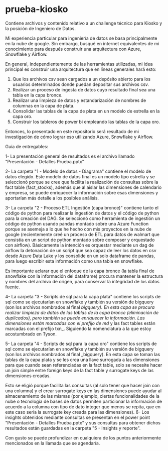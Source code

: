 # prueba-kiosko
Contiene archivos y contenido relativo a un challenge técnico para Kiosko y la posición de Ingeniero de Datos.

Mi experiencia particular para ingeniería de datos se basa principalmente en la nube de google. Sin embargo, busqué en internet equivalentes de mi conocimiento 
para después construir una arquitectura con Azure, Snowflake y Airflow.

En general, independientemente de las herramientas utilizadas, mi idea principal es construir una arquitectura que en líneas generales hará esto:

1. Que los archivos csv sean cargados a un depósito abierto para los usuarios determinados donde puedan depositar sus archivos csv.
2. Realizar un proceso de ingesta de datos cuyo resultado final sea una tabla en la capa bronce.
3. Realizar una limpieza de datos y estandarización de nombres de columnas en la capa de plata.
4. Consolidar las tablas de la capa de plata en un modelo de estrella en la capa oro.
5. Construir los tableros de power bi empleando las tablas de la capa oro.

Entonces, lo presentado en este repositorio será resultado de mi investigación de cómo lograr eso utilizando Azure, Snowflake y Airflow.

Guía de entregables:

1- La presentación general de resultados es el archivo llamado "Presentación - Detalles Prueba.pptx"

2- La carpeta "1 - Modelo de datos - Diagrama" contiene el modelo de datos elegido. Este modelo de datos final es un modelo tipo estrella y se seleccionó porque se cree
que facilita la realización de consultas sobre la fact table (fact_stocks), además que al aislar las dimensiones de calendario y empresa, se puede enriquecer la información sobre esas dimensiones y aportarían más detalle a los posibles análisis.

3- La carpeta "2 - Proceso ETL Ingestión (capa bronce)" contiene tanto el código de python para realizar la ingestión de datos y el código de python para la creación del DAG.
Se seleccionó como herramienta de ingestión un código de python usando pandas montado sobre una Azure Function porque se asemeja a lo que he hecho con mis proyectos en la nube de google (recientemente creé un proceso de ETL para datos de walmart que consistía en un script de python montado sobre composer y orquestado con airflow).
Básicamente la intención es orquestar mediante un dag de airflow la detonación de un script que sea capaz de leer los datos en csv desde Azure Data Lake y los consolide en un solo dataframe de pandas, para luego escribir esta información como una tabla en snowflake.

Es importante aclarar que el enfoque de la capa bronce (la tabla final de snowflake con la información del dataframe) procura mantener la estructura y nombres del archivo de origen, para conservar la integridad de los datos fuente.

4- La carpeta "3 - Scripts de sql para la capa plata" contiene los scripts de sql como se ejecutarían en snowflake y también su versión de bigquery (son los archivos nombrados al final _bigquery). En esta capa se procura realizar limpieza de datos de las tablas de la capa bronce (eliminación de duplicados), pero también se puede enriquecer la información. Las dimensiones están marcadas con el prefijo de md_ y las fact tables están marcadas con el prefijo txn_. Siguiendo la nomenclatura a la que estoy acostumbrado en Tyson.

5- La carpeta "4 - Scripts de sql para la capa oro" contiene los scripts de sql como se ejecutarían en snowflake y también su versión de bigquery (son los archivos nombrados al final _bigquery). En esta capa se toman las tablas de la capa plata y se les crea una llave surrogada a las dimensiones para que cuando sean referenciadas en la fact table, solo se necesite hacer un join simple entre foreign keys de la fact table y surrogate keys de las dimensiones creadas.

Esto se eligió porque facilita las consultas (al solo tener que hacer join con una columna) y el crear surrogate keys en las dimensiones puede ayudar al almacenamiento de las mismas (por ejemplo, ciertas funcionalidades de la nube o tecnología de bases de datos permiten particionar la información de acuerdo a la columna con tipo de dato integer que menos se repita, que en este caso sería la surrogate key creada para las dimensiones).
6- Los insights obtenidos mediante consultas se presentan en el power point "Presentación - Detalles Prueba.pptx" y sus consultas para obtener dichos resultados están guardadas en la carpeta "5 - Insights y reporte".

Con gusto se puede profundizar en cualquiera de los puntos anteriormente mencionados en la llamada que se agendaría.
